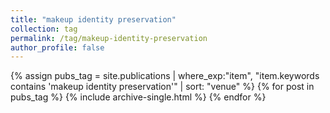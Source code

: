 ```yaml
---
title: "makeup identity preservation"
collection: tag
permalink: /tag/makeup-identity-preservation
author_profile: false
---
```

{% assign pubs_tag = site.publications | where_exp:"item", "item.keywords contains 'makeup identity preservation'" | sort: "venue" %}
{% for post in pubs_tag %}
  {% include archive-single.html %}
{% endfor %}